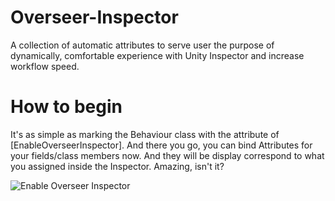 # Overseer-Inspector
A collection of automatic attributes to serve user the purpose of dynamically, comfortable experience with Unity Inspector and increase workflow speed.

# How to begin
It's as simple as marking the Behaviour class with the attribute of [EnableOverseerInspector]. And there you go, you can bind Attributes for your fields/class members now. And they will be display correspond to what you assigned inside the Inspector. Amazing, isn't it?

![Enable Overseer Inspector](https://imgur.com/a/5RLdD7F)
